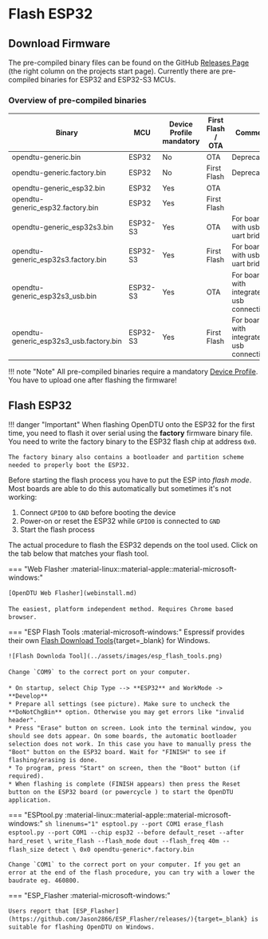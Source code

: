 # Flash ESP32

## Download Firmware

The pre-compiled binary files can be found on the GitHub [Releases Page](https://github.com/tbnobody/OpenDTU/releases) (the right column on the projects start page). Currently there are pre-compiled binaries for ESP32 and ESP32-S3 MCUs.

### Overview of pre-compiled binaries

| Binary                                  | MCU                | Device Profile mandatory | First Flash / OTA | Comment     |
| --------------------------------------- | ------------------ | ------------------------ | ----------------- | ----------- |
| opendtu-generic.bin                     | ESP32              | No                       | OTA               | Deprecated! |
| opendtu-generic.factory.bin             | ESP32              | No                       | First Flash       | Deprecated! |
| opendtu-generic_esp32.bin               | ESP32              | Yes                      | OTA               |             |
| opendtu-generic_esp32.factory.bin       | ESP32              | Yes                      | First Flash       |             |
| opendtu-generic_esp32s3.bin             | ESP32-S3           | Yes                      | OTA               | For boards with usb-uart bridge |
| opendtu-generic_esp32s3.factory.bin     | ESP32-S3           | Yes                      | First Flash       | For boards with usb-uart bridge |
| opendtu-generic_esp32s3_usb.bin         | ESP32-S3           | Yes                      | OTA               | For boards with integrated usb connection |
| opendtu-generic_esp32s3_usb.factory.bin | ESP32-S3           | Yes                      | First Flash       | For boards with integrated usb connection |

!!! note "Note"
    All pre-compiled binaries require a mandatory [Device Profile](device_profiles.md). You have to upload one after flashing the firmware!

## Flash ESP32

!!! danger "Important"
    When flashing OpenDTU onto the ESP32 for the first time, you need to flash it over serial using the **factory** firmware binary file.
    You need to write the factory binary to the ESP32 flash chip at address `0x0`.

    The factory binary also contains a bootloader and partition scheme needed to properly boot the ESP32.

Before starting the flash process you have to put the ESP into *flash mode*. Most boards are able to do this automatically but sometimes it's not working:

1. Connect `GPIO0` to `GND` before booting the device
2. Power-on or reset the ESP32 while `GPIO0` is connected to `GND`
3. Start the flash process

The actual procedure to flash the ESP32 depends on the tool used. Click on the tab below that matches your flash tool.

=== "Web Flasher :material-linux::material-apple::material-microsoft-windows:"

    [OpenDTU Web Flasher](webinstall.md)

    The easiest, platform independent method. Requires Chrome based browser.

=== "ESP Flash Tools :material-microsoft-windows:"
    Espressif provides their own [Flash Download Tools](https://www.espressif.com/en/support/download/other-tools){target=_blank} for Windows.

    ![Flash Downloda Tool](../assets/images/esp_flash_tools.png)

    Change `COM9` to the correct port on your computer.

    * On startup, select Chip Type --> **ESP32** and WorkMode -> **Develop**
    * Prepare all settings (see picture). Make sure to uncheck the **DoNotChgBin** option. Otherwise you may get errors like "invalid header".
    * Press "Erase" button on screen. Look into the terminal window, you should see dots appear. On some boards, the automatic bootloader selection does not work. In this case you have to manually press the "Boot" button on the ESP32 board. Wait for "FINISH" to see if flashing/erasing is done.
    * To program, press "Start" on screen, then the "Boot" button (if required).
    * When flashing is complete (FINISH appears) then press the Reset button on the ESP32 board (or powercycle ) to start the OpenDTU application.

=== "ESPtool.py :material-linux::material-apple::material-microsoft-windows:"
    ```sh linenums="1"
    esptool.py --port COM1 erase_flash
    esptool.py --port COM1 --chip esp32 --before default_reset --after hard_reset \
        write_flash --flash_mode dout --flash_freq 40m --flash_size detect \
        0x0 opendtu-generic*.factory.bin
    ```

    Change `COM1` to the correct port on your computer. If you get an error at the end of the flash procedure, you can try with a lower the baudrate eg. 460800.

=== "ESP_Flasher :material-microsoft-windows:"

    Users report that [ESP_Flasher](https://github.com/Jason2866/ESP_Flasher/releases/){target=_blank} is suitable for flashing OpenDTU on Windows.
